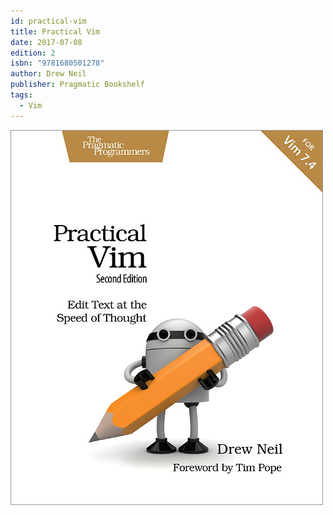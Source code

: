 ```yaml
---
id: practical-vim
title: Practical Vim
date: 2017-07-08
edition: 2
isbn: "9781680501278"
author: Drew Neil
publisher: Pragmatic Bookshelf
tags: 
  - Vim
---
```

<img src="cover.jpg" alt="Book Cover" class="book-cover"> 
